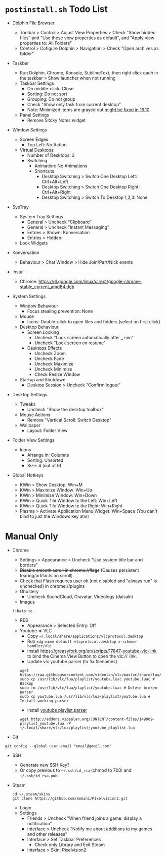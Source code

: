 # `postinstall.sh` Todo List

  
* Dolphin File Browser
  * Toolbar > Control > Adjust View Properties > Check "Show hidden files" and "Use these view properties as default", and "Apply view properties to: All Folders"
  * Control > Cofigure Dolphin > Navigation > Check "Open archives as folder"

* Taskbar
  * Run Dolphin, Chrome, Konsole, SublimeText, then right click each in the taskbar > Show launcher when not running
  * Taskbar Settings
    * On middle-click: Close
    * Sorting: Do not sort
    * Grouping: Do not group
    * Check "Show only task from current desktop"
    * Note: Minimized items are grayed out [might be fixed in 16.10](https://bugs.kde.org/show_bug.cgi?id=311991)
  * Panel Settings
    * Remove Sitcky Notes widget

* Window Settings
  * Screen Edges
    * Top Left: No Action
  * Virtual Desktops
    * Number of Desktops: 3
    * Switching
      * Animation: No Animations
      * Shortcuts
        * Desktop Switching > Switch One Desktop Left: Ctrl+Alt+Left
        * Desktop Switching > Switch One Desktop Right: Ctrl+Alt+Right
        * Desktop Switching > Switch To Desktop 1,2,3: None

* SysTray
  * System Tray Settings
    * General > Uncheck "Clipboard"
    * General > Uncheck "Instant Messaging"
    * Entries > Shown: Konversation
    * Entries > Hidden: 
  * Lock Widgets

* Konversation
  * Behaviour > Chat Window > Hide Join/Part/Nick events

* Install
  * Chrome: https://dl.google.com/linux/direct/google-chrome-stable_current_amd64.deb

* System Settings
  * Window Behaviour
    * Focus stealing prevention: None
  * Mouse
    * Icons: Double-click to open files and folders (select on first click)
  * Desktop Behaviour
    * Screen Locking
      * Uncheck "Lock screen automatically after _ min"
      * Uncheck "Lock screen on resume"
    * Desktops Effects
      * Uncheck Zoom
      * Uncheck Fade
      * Uncheck Maximize
      * Uncheck Minimize
      * Check Resize Window
  * Startup and Shutdown
    * Desktop Session > Uncheck "Confirm logout"
  

* Desktop Settings
  * Tweaks
    * Uncheck "Show the desktop toolbox"
  * Mouse Actions
    * Remove "Vertical Scroll: Switch Desktop"
  * Wallpaper
    * Layout: Folder View
* Folder View Settings
  * Icons
    * Arrange in: Columns
    * Sorting: Unsorted
    * Size: 4 (out of 6)

* Global Hotkeys
  * KWin > Show Desktop: Win+M
  * KWin > Maximize Window: Win+Up
  * KWin > Minimize Window: Win+Down
  * KWin > Quick Tile Window to the Left: Win+Left
  * KWin > Quick Tile Window to the Right: Win+Right
  * Plasma > Activate Application Menu Widget: Win+Space (You can't bind to just the Windows key atm)

# Manual Only

* Chrome
  * Settings > Appearance > Uncheck "Use system title bar and borders"
  * ~~Disable smooth scroll in chrome://flags~~ (Causes persistent tearing/artifacts on scroll).
  * Check that Flash requires user ok (not disabled and "always run" is unchecked) in chrome://plugins
  * Ghostery
    * Uncheck SoundCloud, Gravatar, Videology (daisuki)
  * Imagus
  ```
  !:bato.to
  ```
  * RES
    * Appearance > Selected Entry: Off
  * Youtube => VLC
    * Copy `~/.local/share/applications/vlcprotocol.desktop`
    * Run `xdg-mime default vlcprotocol.desktop x-scheme-handler/vlc`
    * Install https://greasyfork.org/en/scripts/17847-youtube-vlc-link to bind the Cinema View Button to open the vlc:// link.
    * Update vlc youtube parser (to fix filenames)
    ```
    wget https://raw.githubusercontent.com/videolan/vlc/master/share/lua/playlist/youtube.lua
    sudo cp /usr/lib/vlc/lua/playlist/youtube.luac youtube.luac # Backup
    sudo rm /usr/lib/vlc/lua/playlist/youtube.luac # Delete broken parser
    sudo cp youtube.lua /usr/lib/vlc/lua/playlist/youtube.lua # Install working parser
    ```
    * Install [youtube playlist parser](http://addons.videolan.org/content/show.php/+Youtube+playlist?content=149909)
    ```
    wget http://addons.videolan.org/CONTENT/content-files/149909-playlist_youtube.lua -P ~/.local/share/vlc/lua/playlist/youtube_playlist.lua
    ```

* Git
```
git config --global user.email "email@gmail.com"
```
* SSH
  * Generate new SSH Key?
  * Or copy previous to `~/.ssh/id_rsa` (chmod to 700) and `~/.ssh/id_rsa.pub`.

* Steam
  ```
  cd ~/.steam/skins
  git clone https://github.com/somini/Pixelvision2.git
  ```
  * Login
  * Settings
    * Friends > Uncheck "When friend joins a game: display a notification"
    * Interface > Uncheck "Notify me about additions to my games and other releases"
    * Interface > Set Taskbar Preferences
      * Check only Library and Exit Steam
    * Interface > Skin: Pixelvision2
